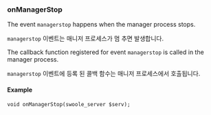 ### onManagerStop

The event `managerstop` happens when the manager process stops.

`managerstop` 이벤트는 매니저 프로세스가 멈 추면 발생합니다.

The callback function registered for event `managerstop` is called in the manager process.

`managerstop` 이벤트에 등록 된 콜백 함수는 매니저 프로세스에서 호출됩니다.
#### Example

```
void onManagerStop(swoole_server $serv);
```
